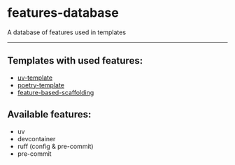 # features-database
A database of features used in templates

---

## Templates with used features:
- [uv-template]()
- [poetry-template]()
- [feature-based-scaffolding]()

## Available features:
- uv
- devcontainer
- ruff (config & pre-commit)
- pre-commit